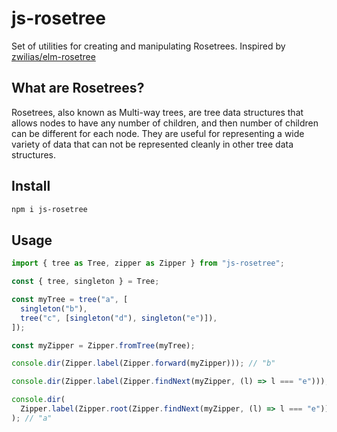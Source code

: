 # js-rosetree

Set of utilities for creating and manipulating Rosetrees. Inspired by [zwilias/elm-rosetree](https://package.elm-lang.org/packages/zwilias/elm-rosetree/latest)

## What are Rosetrees?

Rosetrees, also known as Multi-way trees, are tree data structures that allows nodes to have any number of children, and then number of children can be different for each node. They are useful for representing a wide variety of data that can not be represented cleanly in other tree data structures.

## Install

```sh
npm i js-rosetree
```

## Usage

```js
import { tree as Tree, zipper as Zipper } from "js-rosetree";

const { tree, singleton } = Tree;

const myTree = tree("a", [
  singleton("b"),
  tree("c", [singleton("d"), singleton("e")]),
]);

const myZipper = Zipper.fromTree(myTree);

console.dir(Zipper.label(Zipper.forward(myZipper))); // "b"

console.dir(Zipper.label(Zipper.findNext(myZipper, (l) => l === "e"))); // "e"

console.dir(
  Zipper.label(Zipper.root(Zipper.findNext(myZipper, (l) => l === "e")))
); // "a"
```

